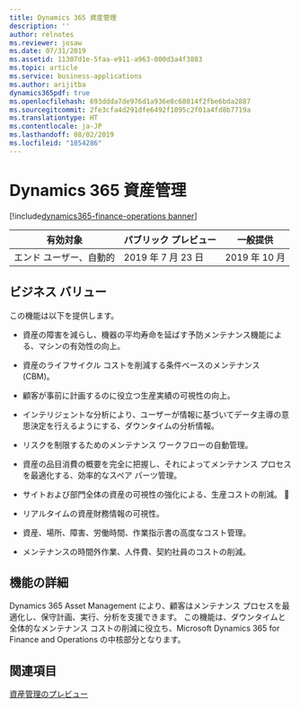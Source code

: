 ```yaml
---
title: Dynamics 365 資産管理
description: ''
author: relnotes
ms.reviewer: josaw
ms.date: 07/31/2019
ms.assetid: 11307d1e-5faa-e911-a963-000d3a4f3883
ms.topic: article
ms.service: business-applications
ms.author: arijitba
dynamics365pdf: true
ms.openlocfilehash: 693ddda7de976d1a936e8c68014f2fbe6bda2887
ms.sourcegitcommit: 2fe3cfa4d291dfe6492f1095c2f01a4fd8b7719a
ms.translationtype: HT
ms.contentlocale: ja-JP
ms.lasthandoff: 08/02/2019
ms.locfileid: "1854286"
---
```

# <a name="dynamics-365-asset-management"></a>Dynamics 365 資産管理
[!include[dynamics365-finance-operations banner](../includes/dynamics365-finance-operations.md)]

| 有効対象    |  パブリック プレビュー | 一般提供 | 
| ---------- | ---------- |---------- |
|エンド ユーザー、自動的|2019 年 7 月 23 日| 2019 年 10 月|


## <a name="business-value"></a>ビジネス バリュー
<!-- bv start -->
この機能は以下を提供します。

- 資産の障害を減らし、機器の平均寿命を延ばす予防メンテナンス機能による、マシンの有効性の向上。

- 資産のライフサイクル コストを削減する条件ベースのメンテナンス (CBM)。

- 顧客が事前に計画するのに役立つ生産実績の可視性の向上。

- インテリジェントな分析により、ユーザーが情報に基づいてデータ主導の意思決定を行えるようにする、ダウンタイムの分析情報。

- リスクを制限するためのメンテナンス ワークフローの自動管理。

- 資産の品目消費の概要を完全に把握し、それによってメンテナンス プロセスを最適化する、効率的なスペア パーツ管理。

- サイトおよび部門全体の資産の可視性の強化による、生産コストの削減。
   
- リアルタイムの資産財務情報の可視性。

- 資産、場所、障害、労働時間、作業指示書の高度なコスト管理。

- メンテナンスの時間外作業、人件費、契約社員のコストの削減。
<!-- bv end -->



## <a name="feature-details"></a>機能の詳細
<!--feature detail start -->
Dynamics 365 Asset Management により、顧客はメンテナンス プロセスを最適化し、保守計画、実行、分析を支援できます。 この機能は、ダウンタイムと全体的なメンテナンス コストの削減に役立ち、Microsoft Dynamics 365 for Finance and Operations の中核部分となります。 
<!--feature detail end -->












## <a name="see-also"></a>関連項目

[資産管理のプレビュー](https://community.dynamics.com/365/financeandoperations/b/dynamics-365-for-finance-and-operations/posts/microsoft-dynamics-365-asset-management-preview)